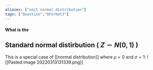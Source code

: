 ```yaml
---
aliases: ["unit normal distribution"]
tags: ["Question","QFormat3"]
---
```


#### What is the
## Standard normal distirbution ( $Z \backsim N(0,1)$ )
This is a special case of [[normal distribution]] where $\mu=0$ and $\sigma=1$:
![[Pasted image 20220313131339.png]]